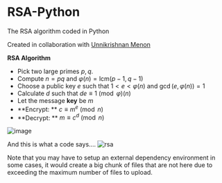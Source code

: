 # RSA-Python
The RSA algorithm coded in Python

Created in collaboration with [Unnikrishnan Menon](https://github.com/7enTropy7)

**RSA Algorithm**
* Pick two large primes $p,q$.
* Compute $n=pq$ and $\varphi(n)=\mathrm{lcm}(p-1,q-1)$
* Choose a public key $e$ such that $1< e< \varphi(n)$ and $\gcd(e,\varphi(n))=1$
* Calculate $d$ such that $de\equiv 1 \pmod\varphi(n)$
* Let the message **key** be $m$
* **Encrypt: ** $c\equiv m^e\pmod n$
* **Decrypt: ** $m\equiv c^d\pmod n$

![image](https://user-images.githubusercontent.com/7680591/59566357-3a722d00-902d-11e9-991c-b67e5f369722.png)

And this is what a code says….
![rsa](https://user-images.githubusercontent.com/7680591/59566011-0e07e200-9028-11e9-9f54-449d0ff23a28.jpg)

Note that you may have to setup an external dependency environment in some cases, it would create a big chunk of files that are not here due to exceeding the maximum number of files to upload.

